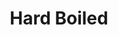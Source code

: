 ---
title: "Hard Boiled"
year: 1992
rating: 4
stars: "★★★★"
rewatched: false
permalink: "hard-boiled"
watched_on: 2024-03-31
---